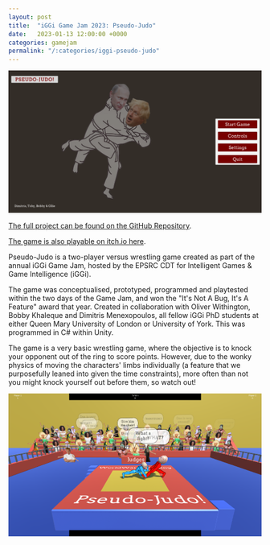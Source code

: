 ```yaml
---
layout: post
title:  "iGGi Game Jam 2023: Pseudo-Judo"
date:   2023-01-13 12:00:00 +0000
categories: gamejam
permalink: "/:categories/iggi-pseudo-judo"
---
```


![gameplay](../assets/img/PseudoJudo_1.png "The main menu of the game.")

[The full project can be found on the GitHub Repository][github].

[The game is also playable on itch.io here][itch].

Pseudo-Judo is a two-player versus wrestling game created as part of the annual iGGi Game Jam, hosted by the EPSRC CDT for Intelligent Games & Game Intelligence (iGGi).

The game was conceptualised, prototyped, programmed and playtested within the two days of the Game Jam, and won the "It's Not A Bug, It's A Feature" award that year. Created in collaboration with Oliver Withington, Bobby Khaleque and Dimitris Menexopoulos, all fellow iGGi PhD students at either Queen Mary University of London or University of York. This was programmed in C# within Unity.

The game is a very basic wrestling game, where the objective is to knock your opponent out of the ring to score points. However, due to the wonky physics of moving the characters' limbs individually (a feature that we purposefully leaned into given the time constraints), more often than not you might knock yourself out before them, so watch out!

![gameplay](../assets/img/PseudoJudo_2.png "An example screenshot of gameplay.")

[itch]: https://olliemakesgames.itch.io/psuedo-judo
[github]: https://krellface.itch.io/psuedo-judo